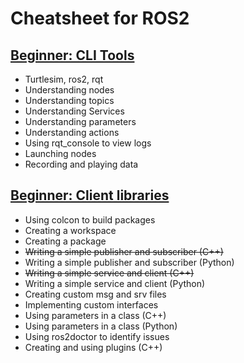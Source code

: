 # Cheatsheet for ROS2
## [Beginner: CLI Tools](https://github.com/sage-artem/ROS2_cheatsheet/blob/master/Beginner_CLI_Tools.md)

* Turtlesim, ros2, rqt
* Understanding nodes
* Understanding topics
* Understanding Services
* Understanding parameters
* Understanding actions
* Using rqt_console to view logs
* Launching nodes
* Recording and playing data

## [Beginner: Client libraries](https://github.com/sage-artem/ROS2_cheatsheet/blob/master/Beginner_Client_libraries.md)

* Using colcon to build packages
* Creating a workspace
* Creating a package
* ~~Writing a simple publisher and subscriber (C++)~~
* Writing a simple publisher and subscriber (Python)
* ~~Writing a simple service and client (C++)~~
* Writing a simple service and client (Python)
* Creating custom msg and srv files
* Implementing custom interfaces
* Using parameters in a class (C++)
* Using parameters in a class (Python)
* Using ros2doctor to identify issues
* Creating and using plugins (C++)